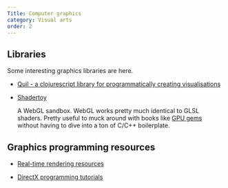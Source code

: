 ```yaml
---
Title: Computer graphics
category: Visual arts
order: 2
---
```


## Libraries

   Some interesting graphics libraries are here.

- [Quil - a clojurescript library for programmatically creating visualisations](http://quil.info)

- [Shadertoy](https://shadertoy.com)

   A WebGL sandbox. WebGL works pretty much identical to GLSL shaders. Pretty useful to muck around with books like [GPU gems](https://developer.nvidia.com/gpugems/GPUGems/gpugems_pref01.html) without having to dive into a ton of C/C++ boilerplate.

## Graphics programming resources

   - [Real-time rendering resources](http://www.realtimerendering.com/)

   - [DirectX programming tutorials](http://www.rastertek.com/tutindex.html)



